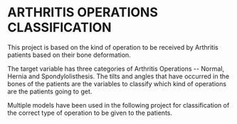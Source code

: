 # ARTHRITIS OPERATIONS CLASSIFICATION
This project is based on the kind of operation to be received by Arthritis patients based on their bone deformation.

The target variable has three categories of Arthritis Operations -- Normal, Hernia and Spondylolisthesis. The tilts and angles that have occurred in the bones of the patients are the variables to classify which kind of operations are the patients going to get.

Multiple models have been used in the following project for classification of the correct type of operation to be given to the patients.
